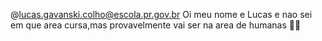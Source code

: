@lucas.gavanski.colho@escola.pr.gov.br
Oi meu nome e Lucas e nao sei em que area cursa,mas provavelmente vai ser na area de humanas
🦆🦆
